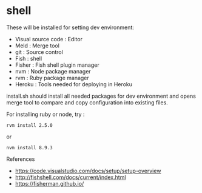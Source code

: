 # shell

These will be installed for setting dev environment:
* Visual source code : Editor
* Meld : Merge tool
* git : Source control
* Fish : shell
* Fisher : Fish shell plugin manager
* nvm : Node package manager
* rvm : Ruby package manager
* Heroku : Tools needed for deploying in Heroku


install.sh should install all needed packages for dev environment and opens merge tool to compare and copy configuration into existing files.

For installing ruby or node, 
try :
```
rvm install 2.5.0
```
or
```
nvm install 8.9.3
```

References
* https://code.visualstudio.com/docs/setup/setup-overview
* http://fishshell.com/docs/current/index.html
* https://fisherman.github.io/